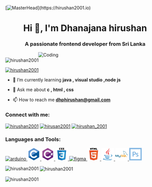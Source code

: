 [![MasterHead]([https://1.bp.blogspot.com/-7A4WynwLsMw/XbBpCXG8fHI/AAAAAAAAMt4/uOa1bpLskYgrwGbllhSu2SDj_Mig8SXJQCLcBGAsYHQ/s1600/2000_600px.gif](https://www.google.com/url?sa=i&url=https%3A%2F%2Fgithub.com%2Fsreeshilck&psig=AOvVaw3nkoWHD8rfO1OXEk7vUFZe&ust=1691856827007000&source=images&cd=vfe&opi=89978449&ved=0CBEQjRxqFwoTCLjth_r_1IADFQAAAAAdAAAAABAZ))](https://hirushan2001.io)
<h1 align="center">Hi 👋, I'm Dhanajana hirushan</h1>
<h3 align="center">A passionate frontend developer from Sri Lanka</h3>

<img align="right" alt="Coding" width="400" src="https://cdn.dribbble.com/users/1162077/screenshots/3848914/programmer.gif">


<p align="left"> <img src="https://komarev.com/ghpvc/?username=hirushan2001&label=Profile%20views&color=0e75b6&style=flat" alt="hirushan2001" /> </p>

<p align="left"> <a href="https://twitter.com/hirushan2001" target="blank"><img src="https://img.shields.io/twitter/follow/hirushan2001?logo=twitter&style=for-the-badge" alt="hirushan2001" /></a> </p>

- 🌱 I’m currently learning **java , visual studio ,node js**

- 💬 Ask me about **c , html , css**

- 📫 How to reach me **dhphirushan@gmail.com**

<h3 align="left">Connect with me:</h3>
<p align="left">
<a href="https://twitter.com/hirushan2001" target="blank"><img align="center" src="https://raw.githubusercontent.com/rahuldkjain/github-profile-readme-generator/master/src/images/icons/Social/twitter.svg" alt="hirushan2001" height="30" width="40" /></a>
<a href="https://fb.com/hirusan2001" target="blank"><img align="center" src="https://raw.githubusercontent.com/rahuldkjain/github-profile-readme-generator/master/src/images/icons/Social/facebook.svg" alt="hirusan2001" height="30" width="40" /></a>
<a href="https://instagram.com/hirushan_2001" target="blank"><img align="center" src="https://raw.githubusercontent.com/rahuldkjain/github-profile-readme-generator/master/src/images/icons/Social/instagram.svg" alt="hirushan_2001" height="30" width="40" /></a>
</p>

<h3 align="left">Languages and Tools:</h3>
<p align="left"> <a href="https://www.arduino.cc/" target="_blank" rel="noreferrer"> <img src="https://cdn.worldvectorlogo.com/logos/arduino-1.svg" alt="arduino" width="40" height="40"/> </a> <a href="https://www.cprogramming.com/" target="_blank" rel="noreferrer"> <img src="https://raw.githubusercontent.com/devicons/devicon/master/icons/c/c-original.svg" alt="c" width="40" height="40"/> </a> <a href="https://www.w3schools.com/cs/" target="_blank" rel="noreferrer"> <img src="https://raw.githubusercontent.com/devicons/devicon/master/icons/csharp/csharp-original.svg" alt="csharp" width="40" height="40"/> </a> <a href="https://www.w3schools.com/css/" target="_blank" rel="noreferrer"> <img src="https://raw.githubusercontent.com/devicons/devicon/master/icons/css3/css3-original-wordmark.svg" alt="css3" width="40" height="40"/> </a> <a href="https://www.figma.com/" target="_blank" rel="noreferrer"> <img src="https://www.vectorlogo.zone/logos/figma/figma-icon.svg" alt="figma" width="40" height="40"/> </a> <a href="https://www.w3.org/html/" target="_blank" rel="noreferrer"> <img src="https://raw.githubusercontent.com/devicons/devicon/master/icons/html5/html5-original-wordmark.svg" alt="html5" width="40" height="40"/> </a> <a href="https://www.java.com" target="_blank" rel="noreferrer"> <img src="https://raw.githubusercontent.com/devicons/devicon/master/icons/java/java-original.svg" alt="java" width="40" height="40"/> </a> <a href="https://www.mysql.com/" target="_blank" rel="noreferrer"> <img src="https://raw.githubusercontent.com/devicons/devicon/master/icons/mysql/mysql-original-wordmark.svg" alt="mysql" width="40" height="40"/> </a> <a href="https://www.photoshop.com/en" target="_blank" rel="noreferrer"> <img src="https://raw.githubusercontent.com/devicons/devicon/master/icons/photoshop/photoshop-line.svg" alt="photoshop" width="40" height="40"/> </a> </p>

<p><img align="left" src="https://github-readme-stats.vercel.app/api/top-langs?username=hirushan2001&show_icons=true&locale=en&layout=compact" alt="hirushan2001" /></p>

<p>&nbsp;<img align="center" src="https://github-readme-stats.vercel.app/api?username=hirushan2001&show_icons=true&locale=en" alt="hirushan2001" /></p>

<p><img align="center" src="https://github-readme-streak-stats.herokuapp.com/?user=hirushan2001&" alt="hirushan2001" /></p>
